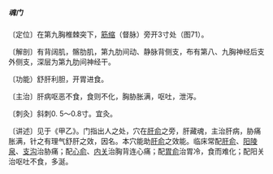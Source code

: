 ##### 魂门

〔定位〕在第九胸椎棘突下，[筋缩](https://www.gmzyjc.com/read/zjs/zjs3.2.2-0.0.1.3.8.md)（督脉）旁开3寸处（图71）。

〔解剖〕有背阔肌，髂肋肌，第九肋间动、静脉背侧支，布有第八、九胸神经后支外侧支，深层为第九肋间神经干。

〔功能）舒肝利胆，开胃进食。

〔主治〕肝病呕恶不食，食则不化，胸胁胀满，呕吐，泄泻。

〔刺灸〕斜刺0. 5〜0.8寸。宜灸。

〔讲述〕见于《甲乙》。门指出人之处，穴在[肝俞](https://www.gmzyjc.com/read/zjs/zjs3.1.7-8-0.0.1.3.18.md)之旁，肝藏魂，主治肝病，胁痛胀满，针之有理气舒肝之效，因名。本穴能助[肝俞](https://www.gmzyjc.com/read/zjs/zjs3.1.7-8-0.0.1.3.18.md)之效能。临床常配[肝俞](https://www.gmzyjc.com/read/zjs/zjs3.1.7-8-0.0.1.3.18.md)、[阳陵泉](https://www.gmzyjc.com/read/zjs/zjs3.1.9-12-0.0.3.3.34.md)、[支沟](https://www.gmzyjc.com/read/zjs/zjs3.1.9-12-0.0.2.3.6.md)治胁痛；配[心俞](https://www.gmzyjc.com/read/zjs/zjs3.1.7-8-0.0.1.3.15.md)、[内关](https://www.gmzyjc.com/read/zjs/zjs3.1.9-12-0.0.1.3.6.md)治胸背连心痛；配[胃俞](https://www.gmzyjc.com/read/zjs/zjs3.1.7-8-0.0.1.3.21.md)治胃冷，食而难化；配阳关治呕吐不食，多涎。
